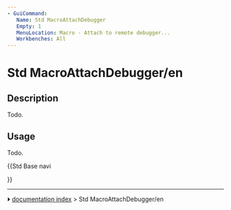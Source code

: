 ```yaml
---
- GuiCommand:
   Name: Std MacroAttachDebugger
   Empty: 1
   MenuLocation: Macro - Attach to remote debugger...
   Workbenches: All
---
```


# Std MacroAttachDebugger/en

## Description

Todo.

## Usage

Todo.





{{Std Base navi

}}



---
⏵ [documentation index](../README.md) > Std MacroAttachDebugger/en
